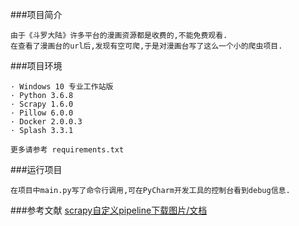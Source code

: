 ###项目简介
```
由于《斗罗大陆》许多平台的漫画资源都是收费的,不能免费观看.
在查看了漫画台的url后,发现有空可爬,于是对漫画台写了这么一个小的爬虫项目.
```

###项目环境
```
· Windows 10 专业工作站版
· Python 3.6.8
· Scrapy 1.6.0
· Pillow 6.0.0
· Docker 2.0.0.3
· Splash 3.3.1

更多请参考 requirements.txt
```

###运行项目
```
在项目中main.py写了命令行调用,可在PyCharm开发工具的控制台看到debug信息.
```

###参考文献
[scrapy自定义pipeline下载图片/文档](https://blog.csdn.net/cp_123321/article/details/84668344)

